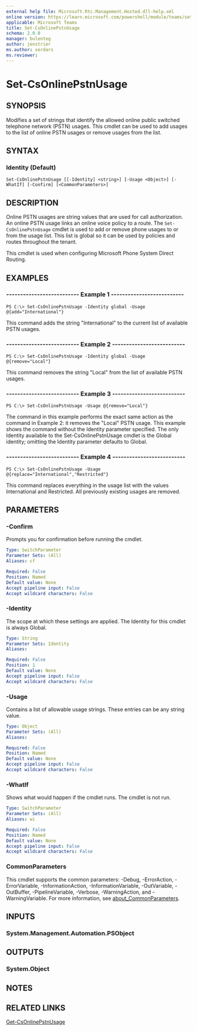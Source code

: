 ```yaml
---
external help file: Microsoft.Rtc.Management.Hosted.dll-help.xml
online version: https://learn.microsoft.com/powershell/module/teams/set-csonlinepstnusage
applicable: Microsoft Teams
title: Set-CsOnlinePstnUsage
schema: 2.0.0
manager: bulenteg
author: jenstrier
ms.author: serdars
ms.reviewer:
---
```


# Set-CsOnlinePstnUsage

## SYNOPSIS
Modifies a set of strings that identify the allowed online public switched telephone network (PSTN) usages. This cmdlet can be used to add usages to the list of online PSTN usages or remove usages from the list.

## SYNTAX

### Identity (Default)
```
Set-CsOnlinePstnUsage [[-Identity] <string>] [-Usage <Object>] [-WhatIf] [-Confirm] [<CommonParameters>]
```

## DESCRIPTION
Online PSTN usages are string values that are used for call authorization. An online PSTN usage links an online voice policy to a route. The `Set-CsOnlinePstnUsage` cmdlet is used to add or remove phone usages to or from the usage list. This list is global so it can be used by policies and routes throughout the tenant.

This cmdlet is used when configuring Microsoft Phone System Direct Routing.

## EXAMPLES

### -------------------------- Example 1 --------------------------
```
PS C:\> Set-CsOnlinePstnUsage -Identity global -Usage @{add="International"}
```

This command adds the string "International" to the current list of available PSTN usages.

### -------------------------- Example 2 --------------------------
```
PS C:\> Set-CsOnlinePstnUsage -Identity global -Usage @{remove="Local"}
```

This command removes the string "Local" from the list of available PSTN usages.

### -------------------------- Example 3 --------------------------
```
PS C:\> Set-CsOnlinePstnUsage -Usage @{remove="Local"}
```

The command in this example performs the exact same action as the command in Example 2: it removes the "Local" PSTN usage. This example shows the command without the Identity parameter specified. The only Identity available to the Set-CsOnlinePstnUsage cmdlet is the Global identity; omitting the Identity parameter defaults to Global.

### -------------------------- Example 4 --------------------------
```
PS C:\> Set-CsOnlinePstnUsage -Usage @{replace="International","Restricted"}
```

This command replaces everything in the usage list with the values International and Restricted. All previously existing usages are removed.

## PARAMETERS

### -Confirm
Prompts you for confirmation before running the cmdlet.

```yaml
Type: SwitchParameter
Parameter Sets: (All)
Aliases: cf

Required: False
Position: Named
Default value: None
Accept pipeline input: False
Accept wildcard characters: False
```

### -Identity
The scope at which these settings are applied. The Identity for this cmdlet is always Global.

```yaml
Type: String
Parameter Sets: Identity
Aliases:

Required: False
Position: 1
Default value: None
Accept pipeline input: False
Accept wildcard characters: False
```

### -Usage
Contains a list of allowable usage strings. These entries can be any string value.

```yaml
Type: Object
Parameter Sets: (All)
Aliases:

Required: False
Position: Named
Default value: None
Accept pipeline input: False
Accept wildcard characters: False
```

### -WhatIf
Shows what would happen if the cmdlet runs.
The cmdlet is not run.

```yaml
Type: SwitchParameter
Parameter Sets: (All)
Aliases: wi

Required: False
Position: Named
Default value: None
Accept pipeline input: False
Accept wildcard characters: False
```

### CommonParameters
This cmdlet supports the common parameters: -Debug, -ErrorAction, -ErrorVariable, -InformationAction, -InformationVariable, -OutVariable, -OutBuffer, -PipelineVariable, -Verbose, -WarningAction, and -WarningVariable. For more information, see [about_CommonParameters](https://go.microsoft.com/fwlink/?LinkID=113216).

## INPUTS

### System.Management.Automation.PSObject

## OUTPUTS

### System.Object

## NOTES

## RELATED LINKS
[Get-CsOnlinePstnUsage](https://learn.microsoft.com/powershell/module/teams/get-csonlinepstnusage)
